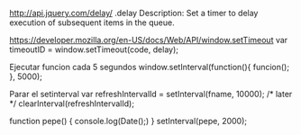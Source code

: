 http://api.jquery.com/delay/
.delay  Description: Set a timer to delay execution of subsequent items in the queue.


https://developer.mozilla.org/en-US/docs/Web/API/window.setTimeout
var timeoutID = window.setTimeout(code, delay);


Ejecutar funcion cada 5 segundos
window.setInterval(function(){
  funcion();
}, 5000);

Parar el setinterval
var refreshIntervalId = setInterval(fname, 10000);
/* later */
clearInterval(refreshIntervalId);


function pepe() {
  console.log(Date();)
}
setInterval(pepe, 2000);
